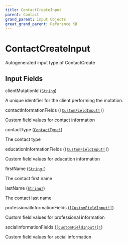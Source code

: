 ```yaml
---
title: ContactCreateInput
parent: Contact
grand_parent: Input Objects
great_grand_parent: Reference KB
---
```


<h1>ContactCreateInput</h1>

Autogenerated input type of ContactCreate

<h2>Input Fields</h2>

<div class="field-entry ">
  <span id="client_mutation_id" class="field-name anchored">clientMutationId (<code><a href="/docs/reference_kb/scalar/string">String</a></code>)</span>

  <div class="description-wrapper">
   <p>A unique identifier for the client performing the mutation.</p>

  </div>
</div>

<div class="field-entry ">
  <span id="contact_information_fields" class="field-name anchored">contactInformationFields (<code><a href="/docs/reference_kb/input_object/custom/custom_field_input">[CustomFieldInput!]</a></code>)</span>

  <div class="description-wrapper">
   <p>Custom field values for contact information</p>

  </div>
</div>

<div class="field-entry ">
  <span id="contact_type" class="field-name anchored">contactType (<code><a href="/docs/reference_kb/enum/contact_type">ContactType!</a></code>)</span>

  <div class="description-wrapper">
   <p>The contact type</p>

  </div>
</div>

<div class="field-entry ">
  <span id="education_information_fields" class="field-name anchored">educationInformationFields (<code><a href="/docs/reference_kb/input_object/custom/custom_field_input">[CustomFieldInput!]</a></code>)</span>

  <div class="description-wrapper">
   <p>Custom field values for education information</p>

  </div>
</div>

<div class="field-entry ">
  <span id="first_name" class="field-name anchored">firstName (<code><a href="/docs/reference_kb/scalar/string">String!</a></code>)</span>

  <div class="description-wrapper">
   <p>The contact first name</p>

  </div>
</div>

<div class="field-entry ">
  <span id="last_name" class="field-name anchored">lastName (<code><a href="/docs/reference_kb/scalar/string">String!</a></code>)</span>

  <div class="description-wrapper">
   <p>The contact last name</p>

  </div>
</div>

<div class="field-entry ">
  <span id="professional_information_fields" class="field-name anchored">professionalInformationFields (<code><a href="/docs/reference_kb/input_object/custom/custom_field_input">[CustomFieldInput!]</a></code>)</span>

  <div class="description-wrapper">
   <p>Custom field values for professional information</p>

  </div>
</div>

<div class="field-entry ">
  <span id="social_information_fields" class="field-name anchored">socialInformationFields (<code><a href="/docs/reference_kb/input_object/custom/custom_field_input">[CustomFieldInput!]!</a></code>)</span>

  <div class="description-wrapper">
   <p>Custom field values for social information</p>

  </div>
</div>

